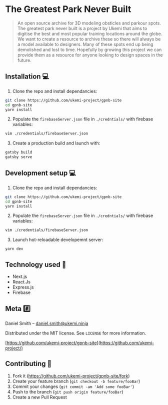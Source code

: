# The Greatest Park Never Built
> An open source archive for 3D modeling obsticles and parkour spots.
The greatest park never built is a project by Ukemi that aims to digitise the best and most popular training locations around the globe. We want to create a resource to archive these so there will always be a model available to designers. Many of these spots end up being demolished and lost to time. Hopefully by growing this project we can provide them as a resource for anyone looking to design spaces in the future.

## Installation 💻

1) Clone the repo and install dependancies:

```sh
git clone https://github.com/ukemi-project/gpnb-site
cd gpnb-site
yarn install
```

2) Populate the `firebaseServer.json` file in `./credntials/` with firebase variables:

```sh
vim ./credentials/firebaseServer.json
```

3) Create a production build and launch with:

```sh
gatsby build
gatsby serve
```

## Development setup 💻

1) Clone the repo and install dependancies:

```sh
git clone https://github.com/ukemi-project/gpnb-site
cd gpnb-site
yarn install
```

2) Populate the `firebaseServer.json` file in `./credntials/` with firebase variables:

```sh
vim ./credentials/firebaseServer.json
```

3) Launch hot-reloadable developemnt server:

```sh
yarn dev
```

## Technology used 🚀

* Next.js
* React.Js
* Express.js
* Firebase

## Meta #️⃣

Daniel Smith – daniel.smith@ukemi.ninja

Distributed under the MIT license. See ``LICENSE`` for more information.

[https://github.com/ukemi-project/gpnb-site](https://github.com/ukemi-project/)

## Contributing 🔗

1. Fork it (<https://github.com/ukemi-project/gpnb-site/fork>)
2. Create your feature branch (`git checkout -b feature/fooBar`)
3. Commit your changes (`git commit -am 'Add some fooBar'`)
4. Push to the branch (`git push origin feature/fooBar`)
5. Create a new Pull Request
